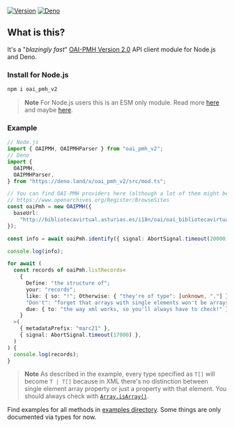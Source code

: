 [![Version][npm-svg]][npm-url] [![Deno][deno-svg]][deno-url]

## What is this?

It's a "_blazingly fast_"
[OAI-PMH Version 2.0](https://www.openarchives.org/OAI/openarchivesprotocol.html)
API client module for Node.js and Deno.

### Install for Node.js

```sh
npm i oai_pmh_v2
```

> **Note** For Node.js users this is an ESM only module. Read more
> [here](https://www.typescriptlang.org/docs/handbook/esm-node.html) and maybe
> [here](https://gist.github.com/sindresorhus/a39789f98801d908bbc7ff3ecc99d99c).

### Example

```typescript
// Node.js
import { OAIPMH, OAIPMHParser } from "oai_pmh_v2";
// Deno
import {
  OAIPMH,
  OAIPMHParser,
} from "https://deno.land/x/oai_pmh_v2/src/mod.ts";

// You can find OAI-PMH providers here (although a lot of them might be non functional):
// https://www.openarchives.org/Register/BrowseSites
const oaiPmh = new OAIPMH({
  baseUrl:
    "http://bibliotecavirtual.asturias.es/i18n/oai/oai_bibliotecavirtual.asturias.es.cmd",
});

const info = await oaiPmh.identify({ signal: AbortSignal.timeout(20000) });

console.log(info);

for await (
  const records of oaiPmh.listRecords<
    {
      Define: "the structure of";
      your: "records";
      like: { so: "!"; Otherwise: { "they're of type": [unknown, "."] } };
      "Don't": "forget that arrays with single elements won't be arrays"[];
      due: { to: "the way xml works, so you'll always have to check!" };
    }
  >(
    { metadataPrefix: "marc21" },
    { signal: AbortSignal.timeout(17000) },
  )
) {
  console.log(records);
}
```

> **Note** As described in the example, every type specified as `T[]` will
> become `T | T[]` because in XML there's no distinction between single element
> array property or just a property with that element. You should always check
> with
> [`Array.isArray()`](https://developer.mozilla.org/en-US/docs/Web/JavaScript/Reference/Global_Objects/Array/isArray).

[//]: # (@TODO Also talk about attribute and text prefixes @_ and #)

Find examples for all methods in
[examples directory](https://github.com/flevi29/oai_pmh_v2/tree/main/examples).
Some things are only documented via types for now.

[npm-svg]: https://img.shields.io/npm/v/oai_pmh_v2.svg?style=flat-square
[npm-url]: https://npmjs.org/package/oai_pmh_v2
[deno-svg]: https://img.shields.io/badge/deno-land-blueviolet?style=flat-square
[deno-url]: https://deno.land/x/oai_pmh_v2

